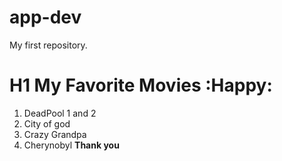 # app-dev
My first repository.
# H1 My Favorite Movies  :Happy:
1. DeadPool 1 and 2 
2. City of god 
3. Crazy Grandpa
4. Cherynobyl
**Thank you**

